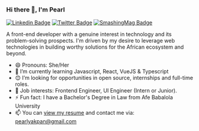 ### Hi there 👋, I'm Pearl

[![Linkedin Badge](https://img.shields.io/badge/-pearlsky-blue?style=for-the-badge&logo=Linkedin&logoColor=white&link=https://www.linkedin.com/in/pearlsky)](https://linkedin.com/in/pearlsky) [![Twitter Badge](https://img.shields.io/badge/-godaffected-1ca0f1?style=for-the-badge&logo=Linkedin&logoColor=white&link=https://www.twitter.com/godaffected)](https://twitter.com/godaffected) [![SmashingMag Badge](https://img.shields.io/badge/-Pearl%20Akpan-d33a2c?style=for-the-badge&logo=Smashing%20magazine&logoColor=white&link=https://www.twitter.com/godaffected)](https://www.smashingmagazine.com/author/pearl-akpan/)

A front-end developer with a genuine interest in technology and its problem-solving prospects. I'm driven by my desire to leverage web technologies in building worthy solutions for the African ecosystem and beyond.


- 😄 Pronouns: She/Her
- 🌱 I’m currently learning Javascript, React, VueJS & Typescript
- 😊 I’m looking for opportunities in open source, internships and full-time roles.
- 💼 Job interests: Frontend Engineer, UI Engineer (Intern or Junior).
- ⚡ Fun fact: I have a Bachelor's Degree in Law from Afe Babalola University
- 📫 You can [view my resume](https://www.canva.com/design/DAFHsNkcuLs/23Cuh073KgSHXyazhMOLeQ/view?utm_content=DAFHsNkcuLs&utm_campaign=designshare&utm_medium=link&utm_source=publishsharelink) and contact me via: pearlyakpan@gmail.com
